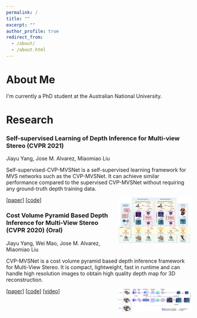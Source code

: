 ```yaml
---
permalink: /
title: ""
excerpt: ""
author_profile: true
redirect_from: 
  - /about/
  - /about.html
---
```


# About Me

I'm currently a PhD student at the Australian National University.

# Research

### Self-supervised Learning of Depth Inference for Multi-view Stereo (CVPR 2021) 

Jiayu Yang, Jose M. Alvarez, Miaomiao Liu

Self-supervised-CVP-MVSNet is a self-supervised learning framework for MVS networks such as the CVP-MVSNet.
It can achieve similar performance compared to the supervised CVP-MVSNet without requiring any ground-truth depth training data.

<img src="/files/self_sup_cvp.png" width="200" align="right">

\[[paper](https://arxiv.org/pdf/2104.02972)\] \[[code](https://github.com/JiayuYANG/Self-supervised-CVP-MVSNet)\]

### Cost Volume Pyramid Based Depth Inference for Multi-View Stereo (CVPR 2020) (Oral) 

Jiayu Yang, Wei Mao, Jose M. Alvarez, Miaomiao Liu

CVP-MVSNet is a cost volume pyramid based depth inference framework for Multi-View Stereo. 
It is compact, lightweight, fast in runtime and can  handle  high  resolution  images  to  obtain  high  quality depth map for 3D reconstruction.

<img src="/files/cvp.png" width="200" align="right">

\[[paper](https://arxiv.org/abs/1912.08329)\] \[[code](https://github.com/JiayuYANG/CVP-MVSNet)\] \[[video](https://www.youtube.com/watch?v=lBFgNyz5JpU)\]

